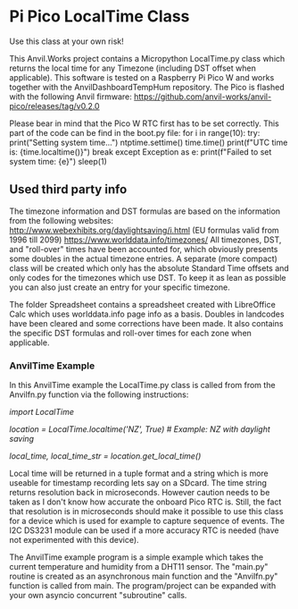 # Pi Pico LocalTime Class #
Use this class at your own risk!

This Anvil.Works project contains a Micropython LocalTime.py class which returns the local time for any Timezone (including DST offset when applicable).
This software is tested on a Raspberry Pi Pico W and works together with the AnvilDashboardTempHum repository.
The Pico is flashed with the following Anvil firmware: https://github.com/anvil-works/anvil-pico/releases/tag/v0.2.0

Please bear in mind that the Pico W RTC first has to be set correctly. This part of the code can be find in the boot.py file:
for i in range(10):
    try:
        print("Setting system time...")
        ntptime.settime()
        time.time()
        print(f"UTC time is: {time.localtime()}")
        break
    except Exception as e:
        print(f"Failed to set system time: {e}")
        sleep(1)

## Used third party info ##
The timezone information and DST formulas are based on the information from the following websites:
http://www.webexhibits.org/daylightsaving/i.html (EU formulas valid from 1996 till 2099)
https://www.worlddata.info/timezones/
All timezones, DST, and "roll-over" times have been accounted for, which obviously presents some doubles in the actual timezone entries.
A separate (more compact) class will be created which only has the absolute Standard Time offsets and only codes for the timezones which use DST.
To keep it as lean as possible you can also just create an entry for your specific timezone.

The folder Spreadsheet contains a spreadsheet created with LibreOffice Calc which uses worlddata.info page info as a basis.
Doubles in landcodes have been cleared and some corrections have been made. It also contains the specific DST formulas and roll-over times for each zone when applicable.

### AnvilTime Example ###
In this AnvilTime example the LocalTime.py class is called from from the Anvilfn.py function via the following instructions:

_import LocalTime_

_location = LocalTime.localtime('NZ', True)  # Example: NZ with daylight saving_

_local_time, local_time_str = location.get_local_time()_

Local time will be returned in a tuple format and a string which is more useable for timestamp recording lets say on a SDcard.
The time string returns resolution back in microseconds. However caution needs to be taken as I don't know how accurate the onboard Pico RTC is.
Still, the fact that resolution is in microseconds should make it possible to use this class for a device which is used for example to capture sequence of events.
The I2C DS3231 module can be used if a more accuracy RTC is needed (have not experimented with this device).

The AnvilTime example program is a simple example which takes the current temperature and humidity from a DHT11 sensor.
The "main.py" routine is created as an asynchronous main function and the "Anvilfn.py" function is called from main.
The program/project can be expanded with your own asyncio concurrent "subroutine" calls.
